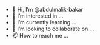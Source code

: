 - 👋 Hi, I’m @abdulmalik-bakar
- 👀 I’m interested in ...
- 🌱 I’m currently learning ...
- 💞️ I’m looking to collaborate on ...
- 📫 How to reach me ...

<!---
abdulmalik-bakar/abdulmalik-bakar is a ✨ special ✨ repository because its `README.md` (this file) appears on your GitHub profile.
You can click the Preview link to take a look at your changes.
--->
